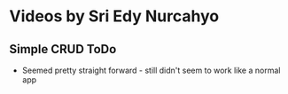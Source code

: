 # Videos by Sri Edy Nurcahyo

## Simple CRUD ToDo
- Seemed pretty straight forward - still didn't seem to work like a normal app
